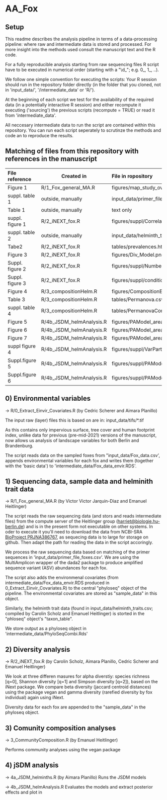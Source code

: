 # AA_Fox

## Setup 

This readme describes the analysis pipeline in terms of a
data-processing pipeline: where raw and intermediate data is stored
and processed. For more insight into the methods used consult the
manuscript text and the R code. 

For a fully reproducible analysis starting from raw sequencing files R
script have to be executed in numerical order (starting with a "\\d_";
e.g. 0_, 1_, ..).

We follow one simple convention for executing the scripts: Your R
session should run in the repository folder directly (in the folder
that you cloned, not in 'input_data/', '/intermediate_data' or 'R/').

At the beginning of each script we test for the availability of the
required data (in a potentially interactive R session) and either
recompute it executing ('sourcing') the previous scripts (recompute =
TRUE) or read it from 'intermediate_data'. 

All neccesary intermediate data to run the script are contained within
this repository. You can run each script seperately to scrutinze the
methods and code an to reproduce the results. 

## Matching of files from this repository with references in the manuscript

| File reference  | Created in                      | File in ropository                               |
|:----------------|---------------------------------|:-------------------------------------------------|
| Figure 1        | R/1_Fox_general_MA.R            | figures/map_study_overview_multi.png             |
| suppl. table 1  | outside, manually               | input_data/primer_file_foxes.csv                 |
| Table 1         | outside, manually               | text only                                        |
| suppl. figure 1 | R/2_iNEXT_fox.R                 | figures/suppl/CorrelatPedictors.png              |
| suppl. table 2  | outside, manually               | input_data/helminth_traits.csv                   |
| Tabe2           | R/2_iNEXT_fox.R                 | tables/prevalences.html                          |
| Figure 3        | R/2_iNEXT_fox.R                 | figures/Div_Model.png                            |
| Suppl. figure 2 | R/2_iNEXT_fox.R                 | figures/suppl/NumberSeqVar.png                   |
| Suppl. figure 3 | R/2_iNEXT_fox.R                 | figures/suppl/conditionVar.png                   |
| Figure 4        | R/3_compositionHelm.R           | figures/CompositionEnvHelm.png                   |
| Table 3         | R/3_compositionHelm.R           | tables/Permanova.csv                             |
| suppl. table 4  | R/3_compositionHelm.R           | tables/PermanovaConti.csv                        |
| Figure 5        | R/4b_JSDM_helmAnalysis.R        | figures/PAModel_area_varpart.png                 |
| Figure 6        | R/4b_JSDM_helmAnalysis.R        | figures/PAModel_area_BetaCoefs.png               |
| Figure 7        | R/4b_JSDM_helmAnalysis.R        | figures/PAModel_area_GammaCoefs_traits.png       |
| suppl figure 4  | R/4b_JSDM_helmAnalysis.R        | figures/suppl/VarPart_PAModel_grad.png           |
| Suppl.figure 5  | R/4b_JSDM_helmAnalysis.R        | figures/suppl/PAModel_grad_BetaCoefs.png         |
| Suppl.figure 6  | R/4b_JSDM_helmAnalysis.R        | figures/suppl/PAModel_grad_GammaCoefs_traits.png |


## 0) Environmental variables

-> R/0_Extract_Einvir_Covariates.R (by Cedric Scherer and Aimara Planillo)
 
The input raw (layer) files this is based on are in:
input_data/tifs/*.tif

As this contains only impervious surface, tree cover and human
footprint index, unlike data for previous (pre-mid-2021) versions of
the manuscript, now allows us analysis of landscape variables for both
Berlin and Brandenburg.

The script reads data on the sampled foxes from
"input_data/Fox_data.csv', appends environmental variables for each
fox and writes them (together with the 'basic data') to
'intermediate_data/Fox_data_envir.RDS'.

 
## 1) Sequencing data, sample data and helminith trait data

-> R/1_Fox_general_MA.R (by Victor Victor Jarquin-Diaz and Emanuel Heitlinger)

The script reads the raw sequencing data (and stors and reads
intermediate files) from the compute server of the Heitlinger group
(harriet@biologie.hu-berlin.de) and is in the present form not
executable on other systems. In oder to execute it you'll need to
download the data from NCBI-SRA [BioProject
PRJNA386767](https://www.ncbi.nlm.nih.gov/sra/PRJNA386767), as
sequecing data is to large for storage on github. Then adapt the path
for reading the data in the script accoringly.

We process the raw sequencing data based on matching of the primer
sequences in 'input_data/primer_file_foxes.csv'. We are using the
MultiAmplicon wrapper of the dada2 package to produce amplified
sequence variant (ASV) abundances for each fox.

The script also adds the environmenal covariates (from
intermediate_data/Fox_data_envir.RDS produced in
0_Extract_Einvir_Covariates.R) to the central "phyloseq" object of the
pipeline. The environmental covariates are stored as "sample_data" in
this object.

Similarly, the helminth trait data (found in
input_data/helminth_traits.csv; compiled by Carolin Scholz and Emanuel
Heitlinger) is storted in the "phloseq" object's "taxon_table". 
 
We store output as a phyloseq object in
'intermediate_data/PhyloSeqCombi.Rds'

## 2) Diversity analysis


-> R/2_iNEXT_fox.R (by Carolin Scholz, Aimara Planillo, Cedric Scherer
and Emanuel Heitlinger)

We look at three differen masures for alpha diverstiy: species
richness [q=0], Shannon diversity [q=1] and Simpson diversity [q=2]),
based on the iNext package. We compare beta diversity (jaccard
centroid distances) using the package vegan and gamma diversity
(rarefied diversity by fox individual) again using iNext.

Diversity data for each fox are appended to the "sample_data" in the
phyloseq object.

## 3) Comunity composition analyses

-> 3_CommunityComposition.R (by Emanuel Heitlinger)

Performs community analyses using the vegan package


## 4) jSDM analysis 


-> 4a_JSDM_helminths.R (by Aimara Planillo)
Runs the JSDM models 

-> 4b_JSDM_helmAnalysis.R
Evaluates the models and extract posterior effects and plot in 

 
